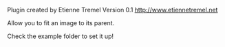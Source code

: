 Plugin created by Etienne Tremel
Version 0.1
http://www.etiennetremel.net
	
Allow you to fit an image to its parent.

Check the example folder to set it up!